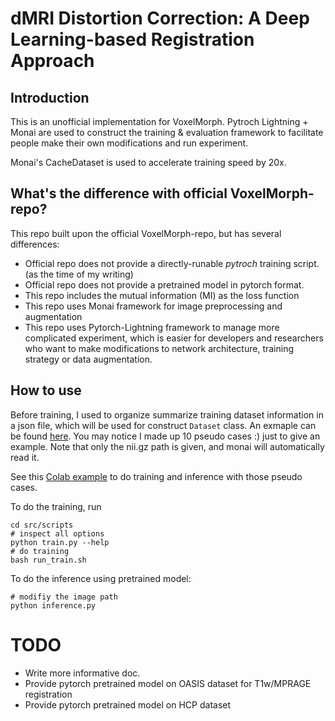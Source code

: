 # dMRI Distortion Correction: A Deep Learning-based Registration Approach

## Introduction
This is an unofficial implementation for VoxelMorph. Pytroch Lightning + Monai are used to construct the training & evaluation framework to facilitate people make their own modifications and run experiment. 

Monai's CacheDataset is used to accelerate training speed by 20x.

## What's the difference with official VoxelMorph-repo?
This repo built upon the official VoxelMorph-repo, but has several differences: 

- Official repo does not provide a directly-runable *pytroch* training script. (as the time of my writing)
- Official repo does not provide a pretrained model in pytorch format.
- This repo includes the mutual information (MI) as the loss function
- This repo uses Monai framework for image preprocessing and augmentation
- This repo uses Pytorch-Lightning framework to manage more complicated experiment, which is easier for developers and researchers who want to make modifications to network architecture, training strategy or data augmentation.

## How to use
Before training, I used to organize summarize training dataset information in a json file, which will be used for construct `Dataset` class. An exmaple can be found [here](./data/cache/data.json). You may notice I made up 10 pseudo cases :) just to give an example.
Note that only the nii.gz path is given, and monai will automatically read it. 

See this [Colab example](https://colab.research.google.com/drive/1bObtvPhC-RPPjeeAcRciGYdOU_XUs8Pe?usp=sharing) to do training and inference with those pseudo cases.

To do the training, run
```shell script
cd src/scripts
# inspect all options
python train.py --help
# do training
bash run_train.sh
```


To do the inference using pretrained model:
```shell script
# modifiy the image path
python inference.py 
```

# TODO
- Write more informative doc.
- Provide pytorch pretrained model on OASIS dataset for T1w/MPRAGE registration
- Provide pytorch pretrained model on HCP dataset
